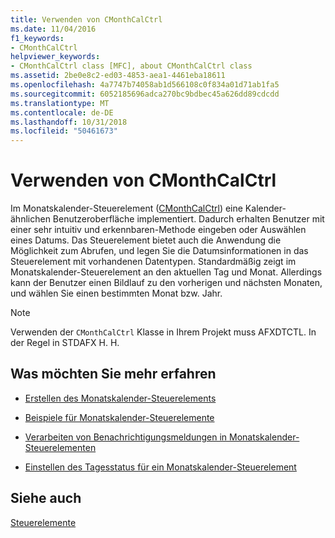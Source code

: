 ```yaml
---
title: Verwenden von CMonthCalCtrl
ms.date: 11/04/2016
f1_keywords:
- CMonthCalCtrl
helpviewer_keywords:
- CMonthCalCtrl class [MFC], about CMonthCalCtrl class
ms.assetid: 2be0e8c2-ed03-4853-aea1-4461eba18611
ms.openlocfilehash: 4a7747b74058ab1d566108c0f834a01d71ab1fa5
ms.sourcegitcommit: 6052185696adca270bc9bdbec45a626dd89cdcdd
ms.translationtype: MT
ms.contentlocale: de-DE
ms.lasthandoff: 10/31/2018
ms.locfileid: "50461673"
---
```

# <a name="using-cmonthcalctrl"></a>Verwenden von CMonthCalCtrl

Im Monatskalender-Steuerelement ([CMonthCalCtrl](../mfc/reference/cmonthcalctrl-class.md)) eine Kalender-ähnlichen Benutzeroberfläche implementiert. Dadurch erhalten Benutzer mit einer sehr intuitiv und erkennbaren-Methode eingeben oder Auswählen eines Datums. Das Steuerelement bietet auch die Anwendung die Möglichkeit zum Abrufen, und legen Sie die Datumsinformationen in das Steuerelement mit vorhandenen Datentypen. Standardmäßig zeigt im Monatskalender-Steuerelement an den aktuellen Tag und Monat. Allerdings kann der Benutzer einen Bildlauf zu den vorherigen und nächsten Monaten, und wählen Sie einen bestimmten Monat bzw. Jahr.

> [!NOTE]
>  Verwenden der `CMonthCalCtrl` Klasse in Ihrem Projekt muss AFXDTCTL. In der Regel in STDAFX H. H.

## <a name="what-do-you-want-to-know-more-about"></a>Was möchten Sie mehr erfahren

- [Erstellen des Monatskalender-Steuerelements](../mfc/creating-the-month-calendar-control.md)

- [Beispiele für Monatskalender-Steuerelemente](../mfc/month-calendar-control-examples.md)

- [Verarbeiten von Benachrichtigungsmeldungen in Monatskalender-Steuerelementen](../mfc/processing-notification-messages-in-month-calendar-controls.md)

- [Einstellen des Tagesstatus für ein Monatskalender-Steuerelement](../mfc/setting-the-day-state-of-a-month-calendar-control.md)

## <a name="see-also"></a>Siehe auch

[Steuerelemente](../mfc/controls-mfc.md)

